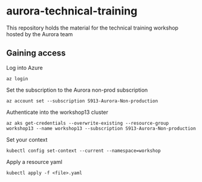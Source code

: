 # aurora-technical-training
This repository holds the material for the technical training workshop hosted by the Aurora team

## Gaining access

Log into Azure
```
az login
```
Set the subscription to the Aurora non-prod subscription
```
az account set --subscription S913-Aurora-Non-production
```
Authenticate into the workshop13 cluster
```
az aks get-credentials --overwrite-existing --resource-group workshop13 --name workshop13 --subscription S913-Aurora-Non-production
```
Set your context
```
kubectl config set-context --current --namespace=workshop
```
Apply a resource yaml
```
kubectl apply -f <file>.yaml
```